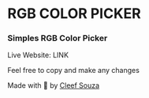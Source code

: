 # RGB COLOR PICKER
### Simples RGB Color Picker

Live Website: LINK

Feel free to copy and make any changes

Made with :green_heart: by [Cleef Souza](https://www.linkedin.com/in/aryosvalldo-cleef/)